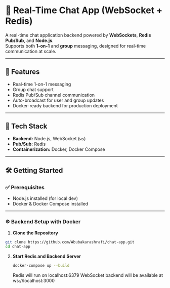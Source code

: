# 📡 Real-Time Chat App (WebSocket + Redis)

A real-time chat application backend powered by **WebSockets**, **Redis Pub/Sub**, and **Node.js**.  
Supports both **1-on-1** and **group** messaging, designed for real-time communication at scale.


---

## 🚀 Features

- Real-time 1-on-1 messaging
- Group chat support
- Redis Pub/Sub channel communication
- Auto-broadcast for user and group updates
- Docker-ready backend for production deployment

---

## 🧱 Tech Stack

- **Backend:** Node.js, WebSocket (`ws`)
- **Pub/Sub:** Redis
- **Containerization:** Docker, Docker Compose

---

## 🛠️ Getting Started

### ✅ Prerequisites
  
- Node.js installed (for local dev)
- Docker & Docker Compose installed

---

### ⚙️ Backend Setup with Docker

1. **Clone the Repository**

```bash
git clone https://github.com/Abubakarashrafi/chat-app.git
cd chat-app
```
2. **Start Redis and Backend Server**
   ```bash
   docker-compose up --build
   ```
   Redis will run on localhost:6379
   WebSocket backend will be available at ws://localhost:3000




